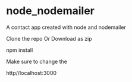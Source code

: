# node_nodemailer
A contact app created with node and nodemailer


Clone the repo
    Or
Download as zip

npm install

Make sure to change the 

http//localhost:3000
